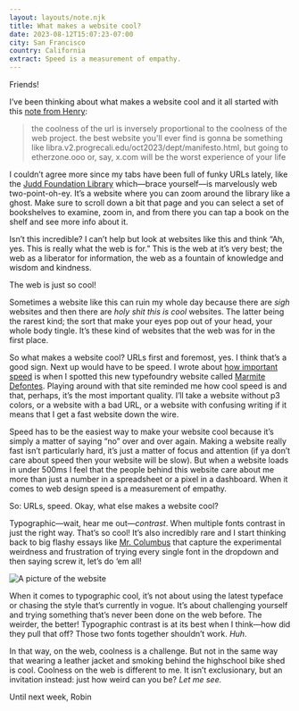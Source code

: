 ```yaml
---
layout: layouts/note.njk
title: What makes a website cool?
date: 2023-08-12T15:07:23-07:00
city: San Francisco
country: California
extract: Speed is a measurement of empathy.
---
```


Friends!

I’ve been thinking about what makes a website cool and it all started with this [note from Henry](https://front-end.social/@henry/110787420208650070):

> the coolness of the url is inversely proportional to the coolness of the web project. the best website you'll ever find is gonna be something like libra.v2.progrecali.​edu/oct2023/dept/manifesto.html, but going to etherzone​.ooo or, say, x.​com will be the worst experience of your life

I couldn’t agree more since my tabs have been full of funky URLs lately, like the [Judd Foundation Library](https://library.juddfoundation.org/) which—brace yourself—is marvelously web two-point-oh-ey. It’s a website where you can zoom around the library like a ghost. Make sure to scroll down a bit that page and you can select a set of bookshelves to examine, zoom in, and from there you can tap a book on the shelf and see more info about it.

Isn’t this incredible? I can’t help but look at websites like this and think “Ah, yes. This is really what the web is for.” This is the web at it’s very best; the web as a liberator for information, the web as a fountain of knowledge and wisdom and kindness.

The web is just so cool!

Sometimes a website like this can ruin my whole day because there are _sigh_ websites and then there are _holy shit this is cool_ websites. The latter being the rarest kind; the sort that make your eyes pop out of your head, your whole body tingle. It’s these kind of websites that the web was for in the first place.

So what makes a website cool? URLs first and foremost, yes. I think that’s a good sign. Next up would have to be speed. I wrote about [how important speed](https://robinrendle.com/notes/marmite-defontes/) is when I spotted this new typefoundry website called [Marmite Defontes](https://marmitedefontes.com/). Playing around with that site reminded me how cool speed is and that, perhaps, it’s the most important quality. I’ll take a website without p3 colors, or a website with a bad URL, or a website with confusing writing if it means that I get a fast website down the wire.

Speed has to be the easiest way to make your website cool because it’s simply a matter of saying “no” over and over again. Making a website really fast isn’t particularly hard, it’s just a matter of focus and attention (if ya don’t care about speed then your website will be slow). But when a website loads in under 500ms I feel that the people behind this website care about me more than just a number in a spreadsheet or a pixel in a dashboard. When it comes to web design speed is a measurement of empathy.

So: URLs, speed. Okay, what else makes a website cool?

Typographic—wait, hear me out—_contrast_. When multiple fonts contrast in just the right way. That’s so cool! It’s also incredibly rare and I start thinking back to big flashy essays like [Mr. Columbus](https://jack-columbus.pgatour.com/01-mr-columbus) that capture the experimental weirdness and frustration of trying every single font in the dropdown and then saying screw it, let’s do ‘em all!

![A picture of the website](/images/mr-columbus.png)

When it comes to typographic cool, it’s not about using the latest typeface or chasing the style that’s currently in vogue. It’s about challenging yourself and trying something that’s never been done on the web before. The weirder, the better! Typographic contrast is at its best when I think—how did they pull that off? Those two fonts together shouldn’t work. _Huh_.

In that way, on the web, coolness is a challenge. But not in the same way that wearing a leather jacket and smoking behind the highschool bike shed is cool. Coolness on the web is different to me. It isn’t exclusionary, but an invitation instead: just how weird can you be? _Let me see._

Until next week,
Robin
